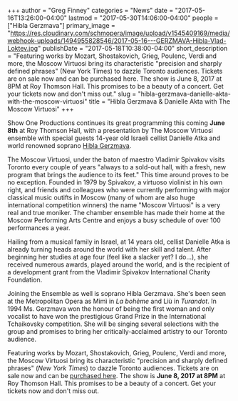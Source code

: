 +++
author = "Greg Finney"
categories = "News"
date = "2017-05-16T13:26:00-04:00"
lastmod = "2017-05-30T14:06:00-04:00"
people = ["Hibla Gerzmava"]
primary_image = "https://res.cloudinary.com/schmopera/image/upload/v1545409169/media/webhook-uploads/1494955828546/2017-05-16---GERZMAVA-Hibla-Vlad-Loktev.jpg"
publishDate = "2017-05-18T10:38:00-04:00"
short_description = "Featuring works by Mozart, Shostakovich, Grieg, Poulenc, Verdi and more, the Moscow Virtuosi bring its characteristic &quot;precision and sharply defined phrases&quot; (New York Times) to dazzle Toronto audiences. Tickets are on sale now and can be purchased here. The show is June 8, 2017 at 8PM at Roy Thomson Hall. This promises to be a beauty of a concert. Get your tickets now and don&#039;t miss out."
slug = "hibla-gerzmava-danielle-akta-with-the-moscow-virtuosi"
title = "Hibla Gerzmava &amp; Danielle Akta with The Moscow Virtuosi"
+++

Show One Productions continues its great programming this coming **June 8th** at Roy Thomson Hall, with a presentation by The Moscow Virtuosi ensemble with special guests 14-year old Israeli cellist Danielle Atka and world renowned soprano [Hibla Gerzmava](/scene/people/hibla-gerzmava/). 

The Moscow Virtuosi, under the baton of maestro Vladimir Spivakov visits Toronto every couple of years "always to a sold-out hall, with a fresh, new program that brings the audience to its feet." This time around proves to be no exception. Founded in 1979 by Spivakov, a virtuoso violinist in his own right, and friends and colleagues who were currently performing with major classical music outifts in Moscow (many of whom are also huge international competition winners) the name "Moscow Virtuosi" is a very real and true moniker. The chamber ensemble has made their home at the Moscow Performing Arts Centre and enjoys a busy schedule of over 100 performances a year. 

Hailing from a musical family in Israel, at 14 years old, cellist Danielle Atka is already turning heads around the world with her skill and talent. After beginning her studies at age four (feel like a slacker yet? I do...), she received numerous awards, played around the world, and is the recipient of a development grant from the Vladimir Spivakov International Charity Foundation.

Joining the Ensemble as well is soprano Hibla Gerzmava. She's been seen at the Metropolitan Opera as Mimì in *La bohème* and Liù in *Turandot*. In 1994 Ms. Gerzmava won the honour of being the first woman and only vocalist to have won the prestigious Grand Prize in the International Tchaikovsky competition. She will be singing several selections with the group and promises to bring her critically-acclaimed artistry to our Toronto audience. 

Featuring works by Mozart, Shostakovich, Grieg, Poulenc, Verdi and more, the Moscow Virtuosi bring its characteristic "precision and sharply defined phrases" (*New York Times*) to dazzle Toronto audiences. Tickets are on sale now and can be [purchased here](https://www.roythomsonhall.com/tickets/current/2017/june/vladimir-spivakov-moscow-virtuosi/). The show is **June 8, 2017 at 8PM** at Roy Thomson Hall. This promises to be a beauty of a concert. Get your tickets now and don't miss out. 
